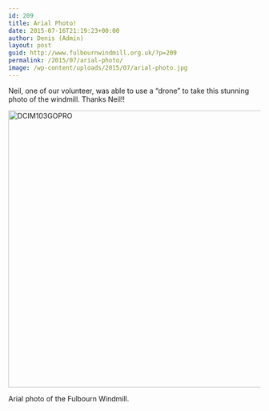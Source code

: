 ```yaml
---
id: 209
title: Arial Photo!
date: 2015-07-16T21:19:23+00:00
author: Denis (Admin)
layout: post
guid: http://www.fulbournwindmill.org.uk/?p=209
permalink: /2015/07/arial-photo/
image: /wp-content/uploads/2015/07/arial-photo.jpg
---
```

Neil, one of our volunteer, was able to use a &#8220;drone&#8221; to take this stunning photo of the windmill. Thanks Neil!!
<!--break-->
<div id="attachment_210" style="max-width: 1034px" class="wp-caption alignleft">
  <a href="http://www.fulbournwindmill.org.uk/wp-content/uploads/2015/07/arial-photo.jpg"><img class="size-large wp-image-210" src="http://www.fulbournwindmill.org.uk/wp-content/uploads/2015/07/arial-photo-1024x553.jpg" alt="DCIM103GOPRO" width="1024" height="553" srcset="http://www.fulbournwindmill.org.uk/wp-content/uploads/2015/07/arial-photo-1024x553.jpg 1024w, http://www.fulbournwindmill.org.uk/wp-content/uploads/2015/07/arial-photo-300x162.jpg 300w" sizes="(max-width: 1024px) 100vw, 1024px" /></a>
  
  <p class="wp-caption-text">
    Arial photo of the Fulbourn Windmill.
  </p>
</div>
